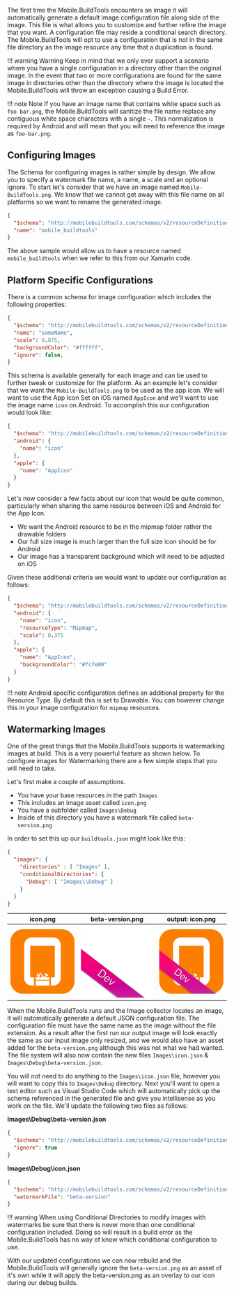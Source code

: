 The first time the Mobile.BuildTools encounters an image it will automatically generate a default image configuration file along side of the image. This file is what allows you to customize and further refine the image that you want. A configuration file may reside a conditional search directory. The Mobile.BuildTools will opt to use a configuration that is not in the same file directory as the image resource any time that a duplication is found.

!!! warning Warning
    Keep in mind that we only ever support a scenario where you have a single configuration in a directory other than the original image. In the event that two or more configurations are found for the same image in directories other than the directory where the image is located the Mobile.BuildTools will throw an exception causing a Build Error.

!!! note Note
    If you have an image name that contains white space such as `foo bar.png`, the Mobile.BuildTools will sanitize the file name replace any contiguous white space characters with a single `-`. This normalization is required by Android and will mean that you will need to reference the image as `foo-bar.png`.

## Configuring Images

The Schema for configuring images is rather simple by design. We allow you to specify a watermark file name, a name, a scale and an optional ignore. To start let's consider that we have an image named `Mobile-BuildTools.png`. We know that we cannot get away with this file name on all platforms so we want to rename the generated image.

```json
{
  "$schema": "http://mobilebuildtools.com/schemas/v2/resourceDefinition.schema.json",
  "name": "mobile_buildtools"
}
```

The above sample would allow us to have a resource named `mobile_buildtools` when we refer to this from our Xamarin code.

## Platform Specific Configurations

There is a common schema for image configuration which includes the following properties:

```json
{
  "$schema": "http://mobilebuildtools.com/schemas/v2/resourceDefinition.schema.json",
  "name": "someName",
  "scale": 0.875,
  "backgroundColor": "#ffffff",
  "ignore": false,
}
```

This schema is available generally for each image and can be used to further tweak or customize for the platform. As an example let's consider that we want the `Mobile-BuildTools.png` to be used as the app icon. We will want to use the App Icon Set on iOS named `AppIcon` and we'll want to use the image name `icon` on Android. To accomplish this our configuration would look like:

```json
{
  "$schema": "http://mobilebuildtools.com/schemas/v2/resourceDefinition.schema.json",
  "android": {
    "name": "icon"
  },
  "apple": {
    "name": "AppIcon"
  }
}
```

Let's now consider a few facts about our icon that would be quite common, particularly when sharing the same resource between iOS and Android for the App Icon.

- We want the Android resource to be in the mipmap folder rather the drawable folders
- Our full size image is much larger than the full size icon should be for Android
- Our image has a transparent background which will need to be adjusted on iOS

Given these additional criteria we would want to update our configuration as follows:

```json
{
  "$schema": "http://mobilebuildtools.com/schemas/v2/resourceDefinition.schema.json",
  "android": {
    "name": "icon",
    "resourceType": "Mipmap",
    "scale": 0.375
  },
  "apple": {
    "name": "AppIcon",
    "backgroundColor": "#fc7e00"
  }
}
```

!!! note
    Android specific configuration defines an additional property for the Resource Type. By default this is set to Drawable. You can however change this in your image configuration for `mipmap` resources.

## Watermarking Images

One of the great things that the Mobile.BuildTools supports is watermarking images at build. This is a very powerful feature as shown below. To configure images for Watermarking there are a few simple steps that you will need to take.

Let's first make a couple of assumptions.

- You have your base resources in the path `Images`
- This includes an image asset called `icon.png`
- You have a subfolder called `Images\Debug`
- Inside of this directory you have a watermark file called `beta-version.png`

In order to set this up our `buildtools.json` might look like this:

```json
{
  "images": {
    "directories" : [ "Images" ],
    "conditionalDirectories": {
      "Debug": [ "Images\\Debug" ]
    }
  }
}
```

| icon.png | beta-version.png | output: icon.png |
|:--------:|:----------------:|:----------------:|
| ![Mobile.BuildTools](/assets/samples/icon.png "Mobile.BuildTools") | ![Dev Badge](/assets/samples/beta-version.png "beta version") | ![Mobile.BuildTools - Dev](/assets/samples/icon-beta.png "Mobile.BuildTools - Dev") |

When the Mobile.BuildTools runs and the Image collector locates an image, it will automatically generate a default JSON configuration file. The configuration file must have the same name as the image without the file extension. As a result after the first run our output image will look exactly the same as our input image only resized, and we would also have an asset added for the `beta-version.png` although this was not what we had wanted. The file system will also now contain the new files `Images\icon.json` & `Images\Debug\beta-version.json`.

You will not need to do anything to the `Images\icon.json` file, however you will want to copy this to `Images\Debug` directory. Next you'll want to open a text editor such as Visual Studio Code which will automatically pick up the schema referenced in the generated file and give you intellisense as you work on the file. We'll update the following two files as follows:

**Images\Debug\beta-version.json**

```json
{
  "$schema": "http://mobilebuildtools.com/schemas/v2/resourceDefinition.schema.json",
  "ignore": true
}
```

**Images\Debug\icon.json**

```json
{
  "$schema": "http://mobilebuildtools.com/schemas/v2/resourceDefinition.schema.json",
  "watermarkFile": "beta-version"
}
```

!!! warning
    When using Conditional Directories to modify images with watermarks be sure that there is never more than one conditional configuration included. Doing so will result in a build error as the Mobile.BuildTools has no way of know which conditional configuration to use.

With our updated configurations we can now rebuild and the Mobile.BuildTools will generally ignore the `beta-version.png` as an asset of it's own while it will apply the beta-version.png as an overlay to our icon during our debug builds.
